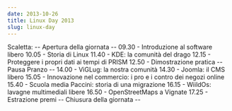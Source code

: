 ```yaml
---
date: 2013-10-26
title: Linux Day 2013
slug: linux-day
---
```


Scaletta:
-- Apertura della giornata --
09.30 - Introduzione al software libero
10.05 - Storia di Linux
11.40 - KDE: la comunità del drago
12.15 - Proteggere i propri dati ai tempi di PRISM
12.50 - Dimostrazione pratica
-- Pausa Pranzo --
14.00 - ViGLug: la nostra comunità
14.30 - Joomla: il CMS libero
15.05 - Innovazione nel commercio: i pro e i contro dei negozi online
15.40 - Scuola media Paccini: storia di una migrazione
16.15 - WiildOs: lavagne multimediali libere
16.50 - OpenStreetMaps a Vignate
17.25 - Estrazione premi
-- Chiusura della giornata --

